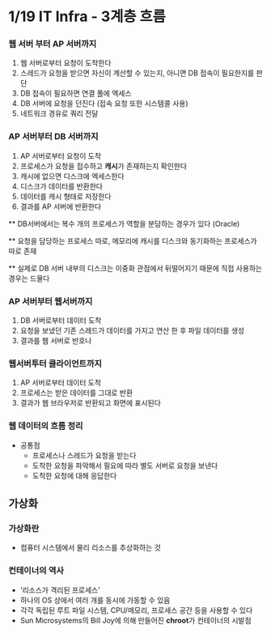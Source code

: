# 1/19 IT Infra - 3계층 흐름

### 웹 서버 부터 AP 서버까지

1. 웹 서버로부터 요청이 도착한다
2. 스레드가 요청을 받으면 자신이 계산할 수 있는지, 아니면 DB 접속이 필요한지를 판단
3. DB 접속이 필요하면 연결 풀에 엑세스
4. DB 서버에 요청을 던진다 (접속 요청 또한 시스템콜 사용)
5. 네트워크 경유로 쿼리 전달

### AP 서버부터 DB 서버까지

1. AP 서버로부터 요청이 도착
2. 프로세스가 요청을 접수하고 **캐시**가 존재하는지 확인한다
3. 캐시에 없으면 디스크에 엑세스한다
4. 디스크가 데이터를 반환한다
5. 데이터를 캐시 형태로 저장한다
6. 결과를 AP 서버에 반환한다

** DB서버에서는 복수 개의 프로세스가 역할을 분담하는 경우가 있다 (Oracle)

** 요청을 담당하는 프로세스 따로, 메모리에 캐시를 디스크와 동기화하는 프로세스가 따로 존재

** 실제로 DB 서버 내부의 디스크는 이중화 관점에서 뒤떨어지기 때문에 직접 사용하는 경우는 드물다

### AP 서버부터 웹서버까지

1. DB 서버로부터 데이터 도착
2. 요청을 보냈던 기존 스레드가 데이터를 가지고 연산 한 후 파일 데이터를 생성
3. 결과를 웹 서버로 반호나

### 웹서버투터 클라이언트까지

1. AP 서버로부터 데이터 도착
2. 프로세스는 받은 데이터를 그대로 반환
3. 결과가 웹 브라우저로 반환되고 화면에 표시된다

### 웹 데이터의 흐름 정리

- 공통점
    - 프로세스나 스레드가 요청을 받는다
    - 도착한 요청을 파악해서 필요에 따라 별도 서버로 요청을 보낸다
    - 도착한 요청에 대해 응답한다

## 가상화

### 가상화란

- 컴퓨터 시스템에서 물리 리소스를 추상화하는 것

### 컨테이너의 역사

- ‘리소스가 격리된 프로세스’
- 하나의 OS 상에서 여러 개를 동시에 가동할 수 있음
- 각각 독립된 루트 파일 시스템, CPU/메모리, 프로세스 공간 등을 사용할 수 있다
- Sun Microsystems의 Bill Joy에 의해 만들어진 **chroot**가 컨테이너의 시발점